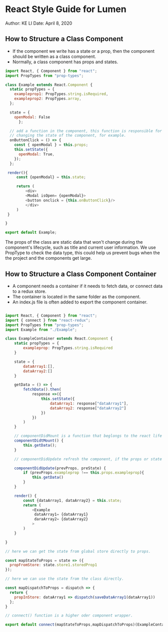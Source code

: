 # React Style Guide for Lumen

Author: KE LI
Date: April 8, 2020

## How to Structure a Class Component

- If the component we write has a state or a prop, then the component should be written as a class component.
- Normally, a class component has props and states.

```javascript
import React, { Component } from "react";
import PropTypes from "prop-types";

class Example extends React.Component {
  static propTypes = {
    exampleprop1: PropTypes.string.isRequired,
    exampleprop2: PropTypes.array,
  };

  state = {
    openModal: False
      };

  // add a function in the component, this function is responsible for
  // changing the state of the component, for example.
  onButtonClick = () => {
    const { openModal } = this.props;
    this.setState({
      openModal: True,
    });
  };

 render(){
     const {openModal} = this.state;

     return (
         <div>
         <Modal isOpen= {openModal}>
         <button onclick = {this.onButtonClick}/>
         </div>
     )
 }

}

export default Example;

```

The props of the class are static data that won't change during the component's lifecycle, such as title and current user information. We use PropType to check the data type, this could help us prevent bugs when the the project and the components get large.

## How to Structure a Class Component Container

- A component needs a container if it needs to fetch data, or connect data to a redux store.
- The container is located in the same folder as the component.
- An index.js file is often added to export the component container.

```javascript

import React, { Component } from "react";
import { connect } from "react-redux";
import PropTypes from "prop-types";
import Example from "./Example";

class ExampleContainer extends React.Component {
    static propTypes = {
        exampleprop: PropTypes.string.isRequired
    }

    state = {
        dataArray1:[],
        dataArray2:[]
    }

    getData = () => {
        fetchData().then(
            response =>({
                this.setState({
                    dataArray1: response["dataArray1"],
                    dataArray2: response["dataArray2"]
                })
            })
        )
    }

    // componentDidMount is a function that beglongs to the react life cycle, all the data fetching from the Internet goes here.
    componentDidtMount() {
        this.getData();
    }

    // componentDidUpdate refresh the component, if the props or state changes. This function could be used, for example, when something in the global state is changed, and the children components need to update accordingly as well.

    componentDidUpdate(prevProps, preState) {
        if (prevProps.exampleprop !== this.props.exampleprop){
            this.getData()
        }
    }

    render() {
        const {dataArray1, dataArray2} = this.state;
        return (
            <Example
             dataArray1= {dataArray1}
             daraArray2= {dataArray2}
            >
        )
    }

}

// here we can get the state from global store directly to props.

const mapStateToProps = state => ({
  propFromStore: state.store1.storedProp1
});

// here we can use the state from the class directly.

const mapDispatchToProps = dispatch => {
  return {
    propInStore: dataArray1 => dispatch(saveDataArray1(dataArray1))
  };
}

// connect() function is a higher oder component wrapper.

export default connect(mapStateToProps,mapDispatchToProps)(ExampleContainer);

```
